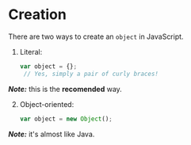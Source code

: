 # Creation
There are two ways to create an `object` in JavaScript.

1. Literal:

    ```js
    var object = {};
     // Yes, simply a pair of curly braces!

    ```
***Note:*** this is the **recomended** way.

2. Object-oriented:

    ```js
    var object = new Object();

    ```
***Note:*** it's almost like Java.
